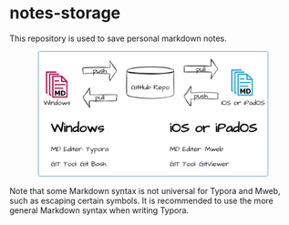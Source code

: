 # notes-storage

This repository is used to save personal markdown notes. 

<div align="center"><img src="images/Readme.images/Snipaste_2024-04-04_15-44-36.png" alt="Snipaste_2024-04-04_15-44-36" style="width:80%;" /></div>

Note that some Markdown syntax is not universal for Typora and Mweb, such as escaping certain symbols. It is recommended to use the more general Markdown syntax when writing Typora.
